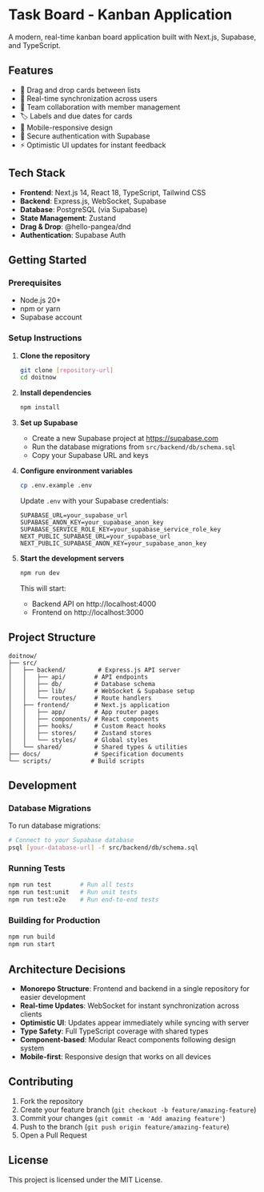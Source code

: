 # Task Board - Kanban Application

A modern, real-time kanban board application built with Next.js, Supabase, and TypeScript.

## Features

- 🎯 Drag and drop cards between lists
- 🔄 Real-time synchronization across users
- 👥 Team collaboration with member management
- 🏷️ Labels and due dates for cards
- 📱 Mobile-responsive design
- 🔐 Secure authentication with Supabase
- ⚡ Optimistic UI updates for instant feedback

## Tech Stack

- **Frontend**: Next.js 14, React 18, TypeScript, Tailwind CSS
- **Backend**: Express.js, WebSocket, Supabase
- **Database**: PostgreSQL (via Supabase)
- **State Management**: Zustand
- **Drag & Drop**: @hello-pangea/dnd
- **Authentication**: Supabase Auth

## Getting Started

### Prerequisites

- Node.js 20+
- npm or yarn
- Supabase account

### Setup Instructions

1. **Clone the repository**
   ```bash
   git clone [repository-url]
   cd doitnow
   ```

2. **Install dependencies**
   ```bash
   npm install
   ```

3. **Set up Supabase**
   - Create a new Supabase project at https://supabase.com
   - Run the database migrations from `src/backend/db/schema.sql`
   - Copy your Supabase URL and keys

4. **Configure environment variables**
   ```bash
   cp .env.example .env
   ```
   
   Update `.env` with your Supabase credentials:
   ```
   SUPABASE_URL=your_supabase_url
   SUPABASE_ANON_KEY=your_supabase_anon_key
   SUPABASE_SERVICE_ROLE_KEY=your_supabase_service_role_key
   NEXT_PUBLIC_SUPABASE_URL=your_supabase_url
   NEXT_PUBLIC_SUPABASE_ANON_KEY=your_supabase_anon_key
   ```

5. **Start the development servers**
   ```bash
   npm run dev
   ```

   This will start:
   - Backend API on http://localhost:4000
   - Frontend on http://localhost:3000

## Project Structure

```
doitnow/
├── src/
│   ├── backend/         # Express.js API server
│   │   ├── api/        # API endpoints
│   │   ├── db/         # Database schema
│   │   ├── lib/        # WebSocket & Supabase setup
│   │   └── routes/     # Route handlers
│   ├── frontend/       # Next.js application
│   │   ├── app/        # App router pages
│   │   ├── components/ # React components
│   │   ├── hooks/      # Custom React hooks
│   │   ├── stores/     # Zustand stores
│   │   └── styles/     # Global styles
│   └── shared/         # Shared types & utilities
├── docs/               # Specification documents
└── scripts/           # Build scripts
```

## Development

### Database Migrations

To run database migrations:
```bash
# Connect to your Supabase database
psql [your-database-url] -f src/backend/db/schema.sql
```

### Running Tests

```bash
npm run test        # Run all tests
npm run test:unit   # Run unit tests
npm run test:e2e    # Run end-to-end tests
```

### Building for Production

```bash
npm run build
npm run start
```

## Architecture Decisions

- **Monorepo Structure**: Frontend and backend in a single repository for easier development
- **Real-time Updates**: WebSocket for instant synchronization across clients
- **Optimistic UI**: Updates appear immediately while syncing with server
- **Type Safety**: Full TypeScript coverage with shared types
- **Component-based**: Modular React components following design system
- **Mobile-first**: Responsive design that works on all devices

## Contributing

1. Fork the repository
2. Create your feature branch (`git checkout -b feature/amazing-feature`)
3. Commit your changes (`git commit -m 'Add amazing feature'`)
4. Push to the branch (`git push origin feature/amazing-feature`)
5. Open a Pull Request

## License

This project is licensed under the MIT License.